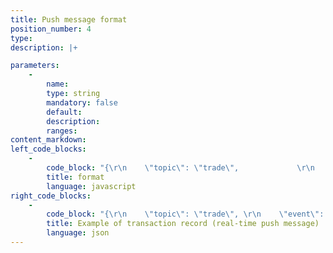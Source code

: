 ```yaml
---
title: Push message format
position_number: 4
type:
description: |+

parameters:
    -
        name:
        type: string
        mandatory: false
        default:
        description:
        ranges:
content_markdown:
left_code_blocks:
    -
        code_block: "{\r\n    \"topic\": \"trade\",             \r\n    \"event\": \"trade@btc_usdt\",    //title\r\n    \"data\": { }                   \r\n}"
        title: format
        language: javascript
right_code_blocks:
    -
        code_block: "{\r\n    \"topic\": \"trade\", \r\n    \"event\": \"trade@btc_usdt\", \r\n    \"data\": {\r\n        \"s\": \"btc_usdt\", \r\n        \"i\": 6316559590087222000, \r\n        \"t\": 1655992403617, \r\n        \"p\": \"43000\", \r\n        \"q\": \"0.21\", \r\n        \"b\": true\r\n    }\r\n}"
        title: Example of transaction record (real-time push message)
        language: json
---
```

